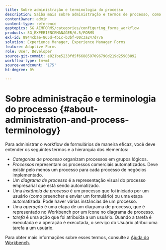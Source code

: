 ```yaml
---
title: Sobre administração e terminologia do processo
description: Saiba mais sobre administração e termos de processo, como instância de processo, diagrama de processo e operação.
contentOwner: admin
content-type: reference
geptopics: SG_AEMFORMS/categories/configuring_forms_workflow
products: SG_EXPERIENCEMANAGER/6.5/FORMS
exl-id: 8944cbae-865d-4b1c-b3bf-00c3a247d776
solution: Experience Manager, Experience Manager Forms
feature: Adaptive Forms
role: User, Developer
source-git-commit: e821be5233fd5f6688507096790d219d25903892
workflow-type: tm+mt
source-wordcount: '175'
ht-degree: 0%

---
```


# Sobre administração e terminologia do processo {#about-administration-and-process-terminology}

Para administrar o workflow de formulários de maneira eficaz, você deve entender os seguintes termos e a hierarquia dos elementos:

* *Categorias de processo* organizam processos em grupos lógicos.
* *Processos* representam os processos comerciais automatizados. Deve existir pelo menos um processo para cada processo de negócios implementado.
* Um *diagrama de processo* é a representação visual do processo empresarial que está sendo automatizado.
* Uma *instância de processo* é um processo que foi iniciado por um usuário (como preencher e enviar um formulário) ou uma etapa automatizada. Pode haver várias instâncias de um processo.
* Uma *operação* é uma etapa de um diagrama de processo, que é representado no Workbench por um ícone no diagrama de processo.
* *tarefa* é uma ação que foi atribuída a um usuário. Quando a tarefa é executada e a operação é executada, o serviço do Usuário atribui uma tarefa a um usuário.

Para obter mais informações sobre esses termos, consulte a [Ajuda do Workbench](https://www.adobe.com/go/learn_aemforms_workbench_63).

